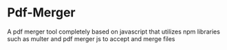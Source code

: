 # Pdf-Merger
A pdf merger tool completely based on javascript that utilizes npm libraries such as multer and pdf merger js to accept and merge files 
